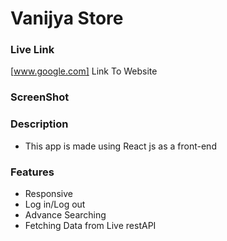 # Vanijya Store
### Live Link
[www.google.com] Link To Website

### ScreenShot

### Description
- This app is made using React js as a front-end

### Features
 - Responsive
 - Log in/Log out
 - Advance Searching
 - Fetching Data from Live restAPI